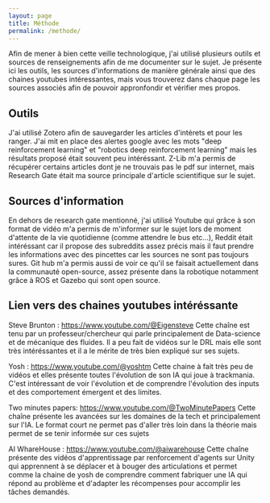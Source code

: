 ```yaml
---
layout: page
title: Méthode
permalink: /methode/
---
```

<link rel="stylesheet" href="https://picorba.github.io/Rapport-veille-technologique/assets/css/theme_dark.css">


<div class="texte">
Afin de mener à bien cette veille technologique,  j'ai utilisé plusieurs outils et sources de renseignements afin de me documenter sur le sujet. Je présente ici les outils, les sources d'informations de manière générale ainsi que des chaines youtubes intéressantes, mais vous trouverez dans chaque page les sources associés afin de pouvoir appronfondir et vérifier mes propos. <br>

</div>

## Outils 

<div class="texte">
J'ai utilisé Zotero afin de sauvegarder les articles d'intérets et pour les ranger. J'ai mit en place des alertes google avec les mots "deep reinforcement learning" et "robotics deep reinforcement learning" mais les résultats proposé était souvent peu intéréssant. Z-Lib m'a permis de récupérer certains articles dont je ne trouvais pas le pdf sur internet, mais Research Gate était ma source principale d'article scientifique sur le sujet. 
</div>

## Sources d'information

<div class="texte">
En dehors de research gate mentionné, j'ai utilisé Youtube qui grâce à son format de vidéo m'a permis de m'informer sur le sujet lors de moment d'attente de la vie quotidienne (comme attendre le bus etc...), Reddit était intéréssant car il propose des subreddits assez précis mais il faut prendre les informations avec des pincettes car les sources ne sont pas toujours sures. Git hub m'a permis aussi de voir ce qu'il se faisait actuellement dans la communauté open-source, assez présente dans la robotique notamment grâce à ROS et Gazebo qui sont open source.
</div>


## Lien vers des chaines youtubes intéréssante 

<div class="texte">

Steve Brunton : <a href=" https://www.youtube.com/@Eigensteve"> https://www.youtube.com/@Eigensteve</a>  Cette chaîne est tenu par un professeur/chercheur qui parle principalement de Data-science et de mécanique des fluides. Il a peu fait de vidéos sur le DRL mais elle sont très intéréssantes et il a le mérite de très bien expliqué sur ses sujets.<br>


Yosh : <a href=" https://www.youtube.com/@yoshtm ">https://www.youtube.com/@yoshtm </a> Cette chaine à fait très peu de vidéos et elles présente toutes l'évolution de son IA qui joue à trackmania. C'est intéressant de voir l'évolution et de comprendre l'évolution des inputs et des comportement émergent et des limites. <br>


Two minutes papers: <a href=" https://www.youtube.com/@TwoMinutePapers">https://www.youtube.com/@TwoMinutePapers </a> Cette chaîne présente les avancées sur les domaines de la tech et principalement sur l'IA. Le format court ne permet pas d'aller très loin dans la théorie mais permet de se tenir informée sur ces sujets<br>

AI WhareHouse : <a href=" https://www.youtube.com/@aiwarehouse "> https://www.youtube.com/@aiwarehouse</a> Cette chaîne présente des vidéos d'apprentissage par renforcement d'agents sur Unity qui apprennent à se déplacer et à bouger des articulations et permet comme la chaine de yosh de comprendre comment fabriquer une IA qui répond au problème et d'adapter les récompenses pour accomplir les tâches demandés.<br>

</div>